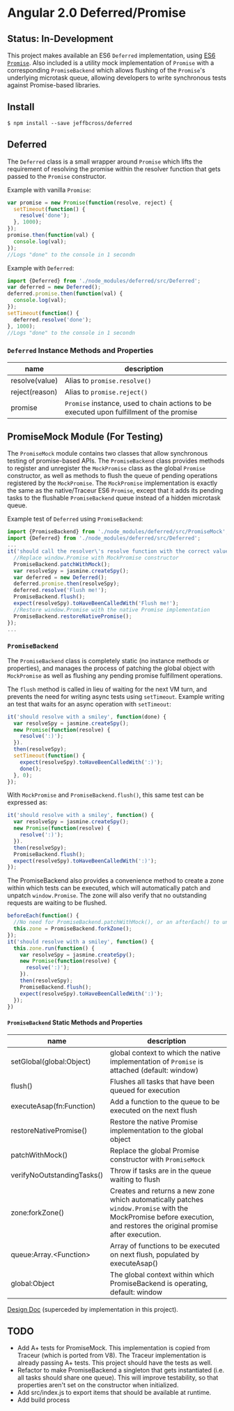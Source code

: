 # Angular 2.0 Deferred/Promise

## Status: In-Development

This project makes available an ES6 `Deferred` implementation, using
[ES6 `Promise`](https://github.com/domenic/promises-unwrapping).
Also included is a utility mock implementation of `Promise` with a corresponding
`PromiseBackend` which allows flushing of the `Promise`'s underlying microtask
queue, allowing developers to write synchronous tests against Promise-based
libraries.

## Install

`$ npm install --save jeffbcross/deferred`

## Deferred

The `Deferred` class is a small wrapper around `Promise` which lifts the
requirement of resolving the promise within the resolver function that gets
passed to the `Promise` constructor.

Example with vanilla `Promise`:
```javascript
var promise = new Promise(function(resolve, reject) {
  setTimeout(function() {
    resolve('done');
  }, 1000);
});
promise.then(function(val) {
  console.log(val);
});
//Logs "done" to the console in 1 secondn
```

Example with `Deferred`:
```javascript
import {Deferred} from './node_modules/deferred/src/Deferred';
var deferred = new Deferred();
deferred.promise.then(function(val) {
  console.log(val);
});
setTimeout(function() {
  deferred.resolve('done');
}, 1000);
//Logs "done" to the console in 1 secondn
```

### `Deferred` Instance Methods and Properties

| name           | description |
| -------------- | ----------- |
| resolve(value) | Alias to `promise.resolve()` |
| reject(reason) | Alias to `promise.reject()` |
| promise        | `Promise` instance, used to chain actions to be executed upon fulfillment of the promise |

## PromiseMock Module (For Testing)

The `PromiseMock` module contains two classes that allow synchronous testing of
promise-based APIs. The `PromiseBackend` class provides methods to register and
unregister the `MockPromise` class as the global `Promise` constructor, as well
as methods to flush the queue of pending operations registered by the
`MockPromise`. The `MockPromise` implementation is exactly the same as the
native/Traceur ES6 `Promise`, except that it adds its pending tasks to the
flushable `PromiseBackend` queue instead of a hidden microtask queue.

Example test of `Deferred` using `PromiseBackend`:
```javascript
import {PromiseBackend} from './node_modules/deferred/src/PromiseMock';
import {Deferred} from './node_modules/deferred/src/Deferred';
...
it('should call the resolver\'s resolve function with the correct value', function() {
  //Replace window.Promise with MockPromise constructor
  PromiseBackend.patchWithMock();
  var resolveSpy = jasmine.createSpy();
  var deferred = new Deferred();
  deferred.promise.then(resolveSpy);
  deferred.resolve('Flush me!');
  PromiseBackend.flush();
  expect(resolveSpy).toHaveBeenCalledWith('Flush me!');
  //Restore window.Promise with the native Promise implementation
  PromiseBackend.restoreNativePromise();
});
...
```

### `PromiseBackend`

The `PromiseBackend` class is completely static (no instance methods or
properties), and manages the process of patching the global object with
`MockPromise` as well as flushing any pending promise fulfillment operations.

The `flush` method is called in lieu of waiting for the next VM turn, and
prevents the need for writing async tests using `setTimeout`. Example writing
an test that waits for an async operation with `setTimeout`:
```javascript
it('should resolve with a smiley', function(done) {
  var resolveSpy = jasmine.createSpy();
  new Promise(function(resolve) {
    resolve(':)');
  }).
  then(resolveSpy);
  setTimeout(function() {
    expect(resolveSpy).toHaveBeenCalledWith(':)');
    done();
  }, 0);
});
```

With `MockPromise` and `PromiseBackend.flush()`, this same test can be expressed
as:
```javascript
it('should resolve with a smiley', function() {
  var resolveSpy = jasmine.createSpy();
  new Promise(function(resolve) {
    resolve(':)');
  }).
  then(resolveSpy);
  PromiseBackend.flush();
  expect(resolveSpy).toHaveBeenCalledWith(':)');
});
```

The PromiseBackend also provides a convenience method to create a zone within
which tests can be executed, which will automatically patch and unpatch
`window.Promise`. The zone will also verify that no outstanding requests are
waiting to be flushed.
```javascript
beforeEach(function() {
  //No need for PromiseBackend.patchWithMock(), or an afterEach() to unpatch
  this.zone = PromiseBackend.forkZone();
});
it('should resolve with a smiley', function() {
  this.zone.run(function() {
    var resolveSpy = jasmine.createSpy();
    new Promise(function(resolve) {
      resolve(':)');
    }).
    then(resolveSpy);
    PromiseBackend.flush();
    expect(resolveSpy).toHaveBeenCalledWith(':)');
  });
})
```

####  `PromiseBackend` Static Methods and Properties

| name                         | description |
| ---------------------------- | ----------- |
| setGlobal(global:Object)     | global context to which the native implementation of `Promise` is attached (default: window) |
| flush()                      | Flushes all tasks that have been queued for execution |
| executeAsap(fn:Function)     | Add a function to the queue to be executed on the next flush |
| restoreNativePromise()       | Restore the native Promise implementation to the global object |
| patchWithMock() | Replace the global Promise constructor with `PromiseMock` |
| verifyNoOutstandingTasks()   | Throw if tasks are in the queue waiting to flush |
| zone:forkZone()              | Creates and returns a new zone which automatically patches `window.Promise` with the MockPromise before execution, and restores the original promise after execution. |
| queue:Array.&lt;Function&gt; | Array of functions to be executed on next flush, populated by executeAsap() |
| global:Object                | The global context within which PromiseBackend is operating, default: window |

[Design Doc](https://docs.google.com/a/google.com/document/d/1ksBjyCgwuiEUGn9h2NYQGtmQkP5N9HbehMBgaxMtwfs/edit#) (superceded by implementation in this project).

## TODO

 * Add A+ tests for PromiseMock. This implementation is copied from Traceur
   (which is ported from V8). The Traceur implementation is already passing A+
   tests. This project should have the tests as well.
 * Refactor to make PromiseBackend a singleton that gets instantiated (i.e. all
   tasks should share one queue). This will improve testability, so that
   properties aren't set on the constructor when initialized.
 * Add src/index.js to export items that should be available at runtime.
 * Add build process
